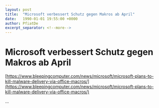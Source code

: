 ```yaml
---
layout: post
title:  "Microsoft verbessert Schutz gegen Makros ab April"
date:   1990-01-01 19:55:00 +0000
author: PfiatDe
excerpt_separator: <!--more-->
---
```


# Microsoft verbessert Schutz gegen Makros ab April
[https://www.bleepingcomputer.com/news/microsoft/microsoft-plans-to-kill-malware-delivery-via-office-macros/](https://www.bleepingcomputer.com/news/microsoft/microsoft-plans-to-kill-malware-delivery-via-office-macros/)

...
<!--more-->
